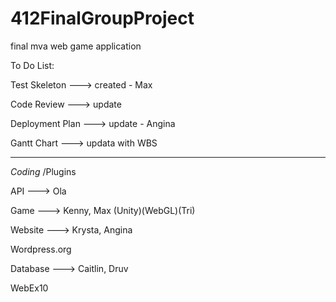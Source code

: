 # 412FinalGroupProject
final mva web game application


To Do List: 

Test Skeleton ---> created - Max

Code Review ---> update

Deployment Plan ---> update - Angina

Gantt Chart ---> updata with WBS


--------------------------------------------------
*Coding* /Plugins

API ---> Ola

Game ---> Kenny, Max  (Unity)(WebGL)(Tri)

Website ---> Krysta, Angina

  Wordpress.org
  
Database ---> Caitlin, Druv




WebEx10
